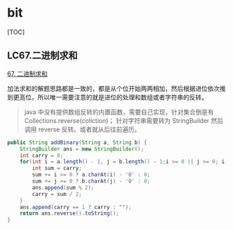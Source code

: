 # bit

[TOC]



## LC67.二进制求和

[67. 二进制求和](https://leetcode.cn/problems/add-binary/)

加法求和的解题思路都是一致的，都是从个位开始两两相加，然后根据进位依次推到更高位，所以唯一需要注意的就是进位的处理和数组或者字符串的反转。

> java 中没有提供数组反转的内置函数，需要自己实现，针对集合倒是有 Collections.reverse(collction)；
> 针对字符串需要转为 StringBuilder 然后调用 reverse 反转。或者就从后往前遍历。

```java
public String addBinary(String a, String b) {
    StringBuilder ans = new StringBuilder();
    int carry = 0;
    for(int i = a.length() - 1, j = b.length() - 1;i >= 0 || j >= 0; i--, j--) {
        int sum = carry;
        sum += i >= 0 ? a.charAt(i) - '0' : 0;
        sum += j >= 0 ? b.charAt(j) - '0' : 0;
        ans.append(sum % 2);
        carry = sum / 2;
    }
    ans.append(carry == 1 ? carry : "");
    return ans.reverse().toString();
}
```

